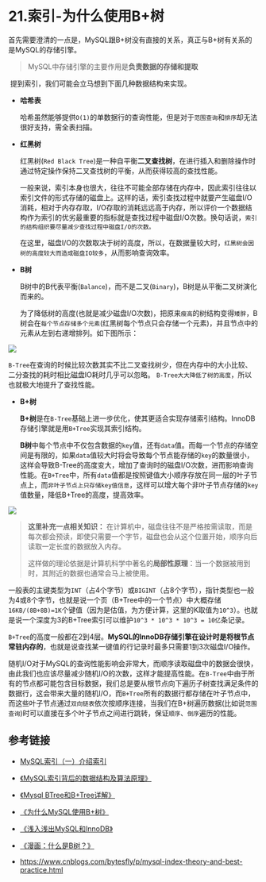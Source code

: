# 21.索引-为什么使用B+树

​		首先需要澄清的一点是，MySQL跟B+树没有直接的关系，真正与B+树有关系的是MySQL的存储引擎。

> MySQL中存储引擎的主要作用是**负责数据的存储和提取**



​		提到索引，我们可能会立马想到下面几种数据结构来实现。

- **哈希表**

  哈希虽然能够提供`O(1)`的单数据行的查询性能，但是对于`范围查询`和`排序`却无法很好支持，需全表扫描。

  

- **红黑树**

  红黑树(`Red Black Tree`)是一种自平衡**二叉查找树**，在进行插入和删除操作时通过特定操作保持二叉查找树的平衡，从而获得较高的查找性能。

  一般来说，索引本身也很大，往往不可能全部存储在内存中，因此索引往往以索引文件的形式存储的磁盘上。这样的话，索引查找过程中就要产生磁盘I/O消耗，相对于内存存取，I/O存取的消耗远远高于内存，所以评价一个数据结构作为索引的优劣最重要的指标就是查找过程中磁盘I/O次数。换句话说，`索引的结构组织要尽量减少查找过程中磁盘I/O的次数。`

  在这里，磁盘I/O的次数取决于树的高度，所以，在数据量较大时，`红黑树会因树的高度较大而造成磁盘IO较多`，从而影响查询效率。

  

- **B树**

  B树中的B代表平衡(`Balance`)，而不是二叉(`Binary`)，B树是从平衡二叉树演化而来的。

  为了降低树的高度(也就是减少磁盘I/O次数)，把原来`瘦高`的树结构变得`矮胖`，B树会在`每个节点存储多个元素`(红黑树每个节点只会存储一个元素)，并且节点中的元素从左到右递增排列。如下图所示：

![](https://github.com/affectalways/Flee-as-a-bird-to-your-mountain/blob/main/MySQL/pictures/15.B%E6%A0%91.png?raw=true)

​		`B-Tree`在查询的时候比较次数其实不比二叉查找树少，但在内存中的大小比较、二分查找的耗时相比磁盘IO耗时几乎可以忽略。 `B-Tree大大降低了树的高度`，所以也就极大地提升了查找性能。



- **B+树**

  **B+树**是在`B-Tree`基础上进一步优化，使其更适合实现存储索引结构。InnoDB存储引擎就是用`B+Tree`实现其索引结构。

  **B树**中每个节点中不仅包含数据的`key`值，还有`data`值。而每一个节点的存储空间是有限的，如果`data`值较大时将会导致每个节点能存储的`key`的数量很小，这样会导致B-Tree的高度变大，增加了查询时的磁盘I/O次数，进而影响查询性能。在`B+Tree`中，所有`data`值都是按照键值大小顺序存放在同一层的叶子节点上，而`非叶子节点上只存储key值信息`，这样可以增大每个非叶子节点存储的`key`值数量，降低B+Tree的高度，提高效率。

![](https://github.com/affectalways/Flee-as-a-bird-to-your-mountain/blob/main/MySQL/pictures/15.B+%E6%A0%91.png?raw=true)



> **这里补充一点相关知识：** 在计算机中，磁盘往往不是严格按需读取，而是每次都会预读，即使只需要一个字节，磁盘也会从这个位置开始，顺序向后读取一定长度的数据放入内存。
>
> 这样做的理论依据是计算机科学中著名的**局部性原理**：当一个数据被用到时，其附近的数据也通常会马上被使用。



​		一般表的主键类型为`INT`（占4个字节）或`BIGINT`（占8个字节），指针类型也一般为4或8个字节，也就是说一个页（B+Tree中的一个节点）中大概存储`16KB/(8B+8B)=1K`个键值（因为是估值，为方便计算，这里的K取值为`10^3`）。也就是说一个深度为3的B+Tree索引可以维护`10^3 * 10^3 * 10^3 = 10亿`条记录。

​		`B+Tree`的高度一般都在2到4层。**MySQL的InnoDB存储引擎在设计时是将根节点常驻内存的**，也就是说查找某一键值的行记录时最多只需要1到3次磁盘I/O操作。

​		随机I/O对于MySQL的查询性能影响会非常大，而顺序读取磁盘中的数据会很快，由此我们也应该尽量减少随机I/O的次数，这样才能提高性能。在`B-Tree`中由于所有的节点都可能包含目标数据，我们总是要从根节点向下遍历子树查找满足条件的数据行，这会带来大量的随机I/O，而`B+Tree`所有的数据行都存储在叶子节点中，而这些叶子节点通过`双向链表`依次按顺序连接，当我们在B+树遍历数据(比如说`范围查询`)时可以直接在多个叶子节点之间进行跳转，保证`顺序`、`倒序`遍历的性能。





## 参考链接

- [MySQL索引（一）介绍索引](https://god-jiang.github.io/2020/11/10/MySQL%E7%B4%A2%E5%BC%95%EF%BC%88%E4%B8%80-%E4%BB%8B%E7%BB%8D%E7%B4%A2%E5%BC%95/)

- [《MySQL索引背后的数据结构及算法原理》](http://blog.codinglabs.org/articles/theory-of-mysql-index.html)
- [《Mysql BTree和B+Tree详解》](https://www.cnblogs.com/Transkai/p/11595405.html)
- [《为什么MySQL使用B+树》](https://draveness.me/whys-the-design-mysql-b-plus-tree/)
- [《浅入浅出MySQL和InnoDB》](https://draveness.me/mysql-innodb/)
- [《漫画：什么是B树？》](https://mp.weixin.qq.com/s/rDCEFzoKHIjyHfI_bsz5Rw)
- https://www.cnblogs.com/bytesfly/p/mysql-index-theory-and-best-practice.html

